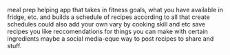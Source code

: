 meal prep helping app that takes in fitness goals, what you have available in fridge, etc. and builds a schedule of recipes according to all that
create schedules
could also add your own
vary by cooking skill and etc
save recipes you like
reccomendations for things you can make with certain ingredients
maybe a social media-eque way to post recipes to share and stuff.
